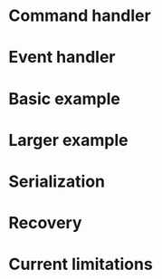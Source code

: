 # Command handler
# Event handler
# Basic example
# Larger example
# Serialization
# Recovery
# Current limitations
